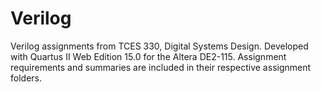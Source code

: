 # Verilog
Verilog assignments from TCES 330, Digital Systems Design.
Developed with Quartus II Web Edition 15.0 for the Altera DE2-115.
Assignment requirements and summaries are included in their respective assignment folders.

